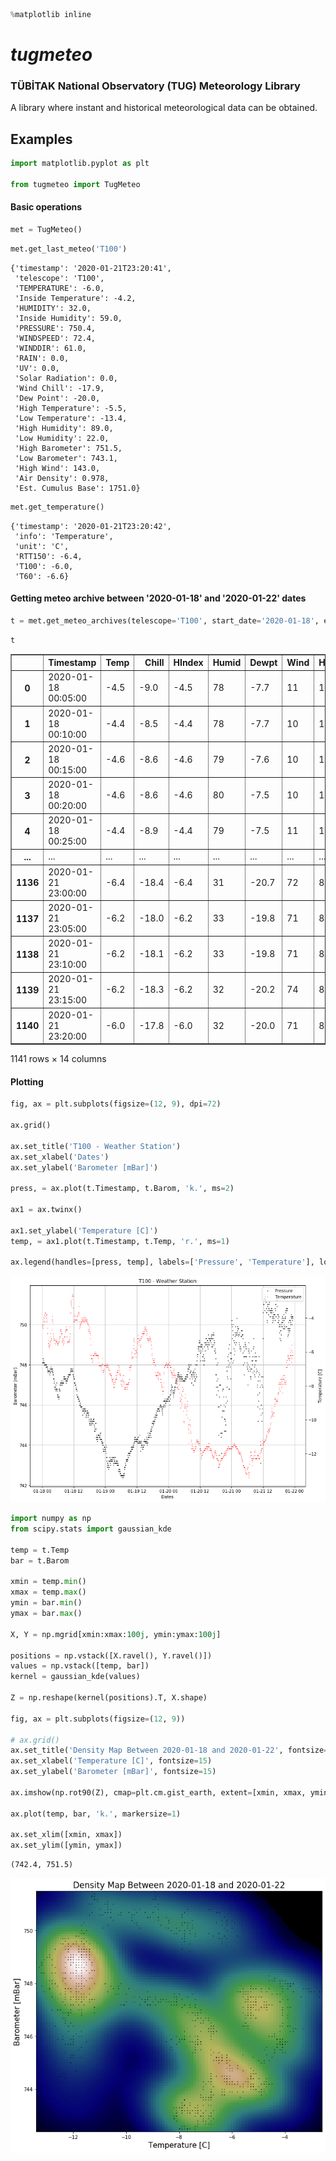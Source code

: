 ```python
%matplotlib inline
```

# ***tugmeteo***

### TÜBİTAK National Observatory (TUG) Meteorology Library

A library where instant and historical meteorological data can be obtained.

## Examples


```python
import matplotlib.pyplot as plt

from tugmeteo import TugMeteo
```

#### Basic operations


```python
met = TugMeteo()
```


```python
met.get_last_meteo('T100')
```




    {'timestamp': '2020-01-21T23:20:41',
     'telescope': 'T100',
     'TEMPERATURE': -6.0,
     'Inside Temperature': -4.2,
     'HUMIDITY': 32.0,
     'Inside Humidity': 59.0,
     'PRESSURE': 750.4,
     'WINDSPEED': 72.4,
     'WINDDIR': 61.0,
     'RAIN': 0.0,
     'UV': 0.0,
     'Solar Radiation': 0.0,
     'Wind Chill': -17.9,
     'Dew Point': -20.0,
     'High Temperature': -5.5,
     'Low Temperature': -13.4,
     'High Humidity': 89.0,
     'Low Humidity': 22.0,
     'High Barometer': 751.5,
     'Low Barometer': 743.1,
     'High Wind': 143.0,
     'Air Density': 0.978,
     'Est. Cumulus Base': 1751.0}




```python
met.get_temperature()
```




    {'timestamp': '2020-01-21T23:20:42',
     'info': 'Temperature',
     'unit': 'C',
     'RTT150': -6.4,
     'T100': -6.0,
     'T60': -6.6}



#### Getting meteo archive between '2020-01-18' and '2020-01-22' dates


```python
t = met.get_meteo_archives(telescope='T100', start_date='2020-01-18', end_date='2020-01-22')
```


```python
t
```




<div>
<style>  
.dataframe tbody tr th:only-of-type {
    vertical-align: middle;
}

.dataframe tbody tr th {
    vertical-align: top;
}

.dataframe thead th {
    text-align: right;
}
</style>
<table border="1" class="dataframe">
  <thead>
    <tr style="text-align: right;">
      <th></th>
      <th>Timestamp</th>
      <th>Temp</th>
      <th>Chill</th>
      <th>HIndex</th>
      <th>Humid</th>
      <th>Dewpt</th>
      <th>Wind</th>
      <th>HiWind</th>
      <th>WindDir</th>
      <th>Rain</th>
      <th>Barom</th>
      <th>Solar</th>
      <th>ET</th>
      <th>UV</th>
    </tr>
  </thead>
  <tbody>
    <tr>
      <th>0</th>
      <td>2020-01-18 00:05:00</td>
      <td>-4.5</td>
      <td>-9.0</td>
      <td>-4.5</td>
      <td>78</td>
      <td>-7.7</td>
      <td>11</td>
      <td>16</td>
      <td>315</td>
      <td>0.0</td>
      <td>748.1</td>
      <td>0</td>
      <td>0.000</td>
      <td>0.0</td>
    </tr>
    <tr>
      <th>1</th>
      <td>2020-01-18 00:10:00</td>
      <td>-4.4</td>
      <td>-8.5</td>
      <td>-4.4</td>
      <td>78</td>
      <td>-7.7</td>
      <td>10</td>
      <td>13</td>
      <td>315</td>
      <td>0.0</td>
      <td>748.1</td>
      <td>0</td>
      <td>0.000</td>
      <td>0.0</td>
    </tr>
    <tr>
      <th>2</th>
      <td>2020-01-18 00:15:00</td>
      <td>-4.6</td>
      <td>-8.6</td>
      <td>-4.6</td>
      <td>79</td>
      <td>-7.6</td>
      <td>10</td>
      <td>13</td>
      <td>315</td>
      <td>0.0</td>
      <td>748.1</td>
      <td>0</td>
      <td>0.000</td>
      <td>0.0</td>
    </tr>
    <tr>
      <th>3</th>
      <td>2020-01-18 00:20:00</td>
      <td>-4.6</td>
      <td>-8.6</td>
      <td>-4.6</td>
      <td>80</td>
      <td>-7.5</td>
      <td>10</td>
      <td>13</td>
      <td>315</td>
      <td>0.0</td>
      <td>748.3</td>
      <td>0</td>
      <td>0.000</td>
      <td>0.0</td>
    </tr>
    <tr>
      <th>4</th>
      <td>2020-01-18 00:25:00</td>
      <td>-4.4</td>
      <td>-8.9</td>
      <td>-4.4</td>
      <td>79</td>
      <td>-7.5</td>
      <td>11</td>
      <td>13</td>
      <td>315</td>
      <td>0.0</td>
      <td>748.2</td>
      <td>0</td>
      <td>0.000</td>
      <td>0.0</td>
    </tr>
    <tr>
      <th>...</th>
      <td>...</td>
      <td>...</td>
      <td>...</td>
      <td>...</td>
      <td>...</td>
      <td>...</td>
      <td>...</td>
      <td>...</td>
      <td>...</td>
      <td>...</td>
      <td>...</td>
      <td>...</td>
      <td>...</td>
      <td>...</td>
    </tr>
    <tr>
      <th>1136</th>
      <td>2020-01-21 23:00:00</td>
      <td>-6.4</td>
      <td>-18.4</td>
      <td>-6.4</td>
      <td>31</td>
      <td>-20.7</td>
      <td>72</td>
      <td>82</td>
      <td>68</td>
      <td>0.0</td>
      <td>750.4</td>
      <td>0</td>
      <td>0.025</td>
      <td>0.0</td>
    </tr>
    <tr>
      <th>1137</th>
      <td>2020-01-21 23:05:00</td>
      <td>-6.2</td>
      <td>-18.0</td>
      <td>-6.2</td>
      <td>33</td>
      <td>-19.8</td>
      <td>71</td>
      <td>82</td>
      <td>68</td>
      <td>0.0</td>
      <td>750.2</td>
      <td>0</td>
      <td>0.000</td>
      <td>0.0</td>
    </tr>
    <tr>
      <th>1138</th>
      <td>2020-01-21 23:10:00</td>
      <td>-6.2</td>
      <td>-18.1</td>
      <td>-6.2</td>
      <td>33</td>
      <td>-19.8</td>
      <td>71</td>
      <td>84</td>
      <td>68</td>
      <td>0.0</td>
      <td>750.4</td>
      <td>0</td>
      <td>0.000</td>
      <td>0.0</td>
    </tr>
    <tr>
      <th>1139</th>
      <td>2020-01-21 23:15:00</td>
      <td>-6.2</td>
      <td>-18.3</td>
      <td>-6.2</td>
      <td>32</td>
      <td>-20.2</td>
      <td>74</td>
      <td>87</td>
      <td>68</td>
      <td>0.0</td>
      <td>750.3</td>
      <td>0</td>
      <td>0.000</td>
      <td>0.0</td>
    </tr>
    <tr>
      <th>1140</th>
      <td>2020-01-21 23:20:00</td>
      <td>-6.0</td>
      <td>-17.8</td>
      <td>-6.0</td>
      <td>32</td>
      <td>-20.0</td>
      <td>71</td>
      <td>84</td>
      <td>68</td>
      <td>0.0</td>
      <td>750.4</td>
      <td>0</td>
      <td>0.000</td>
      <td>0.0</td>
    </tr>
  </tbody>
</table>
<p>1141 rows × 14 columns</p>
</div>



#### Plotting


```python
fig, ax = plt.subplots(figsize=(12, 9), dpi=72)

ax.grid()

ax.set_title('T100 - Weather Station')
ax.set_xlabel('Dates')
ax.set_ylabel('Barometer [mBar]')

press, = ax.plot(t.Timestamp, t.Barom, 'k.', ms=2)

ax1 = ax.twinx()

ax1.set_ylabel('Temperature [C]')
temp, = ax1.plot(t.Timestamp, t.Temp, 'r.', ms=1)

ax.legend(handles=[press, temp], labels=['Pressure', 'Temperature'], loc='upper right')
```


![png](docs/output_12_2.png)



```python
import numpy as np
from scipy.stats import gaussian_kde

temp = t.Temp
bar = t.Barom

xmin = temp.min()
xmax = temp.max()
ymin = bar.min()
ymax = bar.max()

X, Y = np.mgrid[xmin:xmax:100j, ymin:ymax:100j]

positions = np.vstack([X.ravel(), Y.ravel()])
values = np.vstack([temp, bar])
kernel = gaussian_kde(values)

Z = np.reshape(kernel(positions).T, X.shape)

fig, ax = plt.subplots(figsize=(12, 9))

# ax.grid()
ax.set_title('Density Map Between 2020-01-18 and 2020-01-22', fontsize=17)
ax.set_xlabel('Temperature [C]', fontsize=15)
ax.set_ylabel('Barometer [mBar]', fontsize=15)

ax.imshow(np.rot90(Z), cmap=plt.cm.gist_earth, extent=[xmin, xmax, ymin, ymax])

ax.plot(temp, bar, 'k.', markersize=1)

ax.set_xlim([xmin, xmax])
ax.set_ylim([ymin, ymax])
```




    (742.4, 751.5)




![png](docs/output_13_1.png)



```python

```
